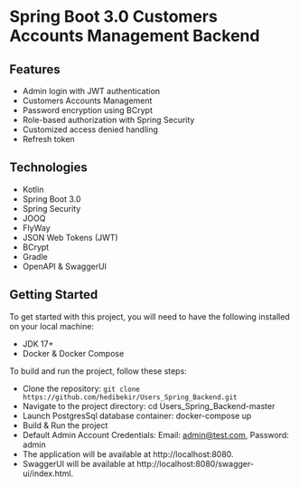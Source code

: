# Spring Boot 3.0 Customers Accounts Management Backend

## Features
* Admin login with JWT authentication
* Customers Accounts Management
* Password encryption using BCrypt
* Role-based authorization with Spring Security
* Customized access denied handling
* Refresh token

## Technologies
* Kotlin
* Spring Boot 3.0
* Spring Security
* JOOQ
* FlyWay
* JSON Web Tokens (JWT)
* BCrypt
* Gradle
* OpenAPI & SwaggerUI

## Getting Started
To get started with this project, you will need to have the following installed on your local machine:

* JDK 17+
* Docker & Docker Compose


To build and run the project, follow these steps:

* Clone the repository: `git clone https://github.com/hedibekir/Users_Spring_Backend.git`
* Navigate to the project directory: cd Users_Spring_Backend-master
* Launch PostgresSql database container: docker-compose up
* Build & Run the project
* Default Admin Account Credentials: Email: admin@test.com, Password: admin
* The application will be available at http://localhost:8080.
* SwaggerUI will be available at http://localhost:8080/swagger-ui/index.html.